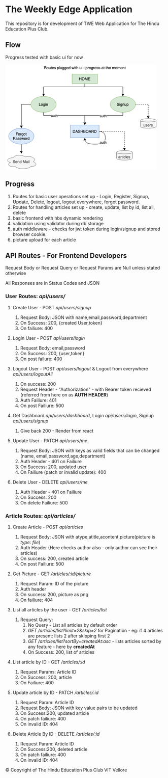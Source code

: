 # The Weekly Edge Application

This repository is for development of TWE Web Application for The Hindu Education Plus Club. 

## Flow

Progress tested with basic ui for now

![PROGRESS](./images/backendProgress2.png)

## Progress

1. Routes for basic user operations set up - Login, Register, Signup, Update, Delete, logout, logout everywhere, forgot password.
2. Routes for handling articles set up - create, update, list by id, list all, delete
3. basic frontend with hbs dynamic rendering
4. validation using validator during db storage
5. auth middleware - checks for jwt token during login/signup and stored browser cookie.
6. picture upload for each article

## API Routes - For Frontend Developers

Request Body or Request Query or Request Params are Null unless stated otherwise

All Responses are in Status Codes and JSON

### User Routes: *api/users/*

1. Create User - POST *api/users/signup*
   1. Request Body: JSON with name,email,password,department
   2. On Success: 200, {created User,token}
   3. On failiure: 400


2. Login User - POST *api/users/login*
   1. Request Body: email,password
   2. On Success: 200, {user,token}
   3. On post failure: 400


3. Logout User - POST *api/users/logout* & Logout from everywhere *api/users/logoutAll*
   1. On success: 200
   2. Request Header - "Authorization" - with Bearer token recieved (referred from here on as **AUTH HEADER**)
   3. Auth Failiure: 401
   4. On post Failiure: 500

4. Get Dashboard *api/users/dashboard*, Login *api/users/login*, Signup *api/users/signup*
   1. Give back 200 - Render from react

5. Update User - PATCH *api/users/me*
   1. Request Body: JSON with keys as valid fields that can be changed (name, email,password,age,department)
   2. Auth Header - 401 on Failiure
   3. On Success: 200, updated user
   4. On Failiure (patch or invalid update): 400

6. Delete User - DELETE *api/users/me*
   1. Auth Header - 401 on Failiure
   2. On Success: 200
   3. On delete Failiure: 500

### Article Routes: *api/articles/*

1. Create Article - POST *api/articles*
   1. Request Body: JSON with atype,atitle,acontent,picture(picture is *type: file*)
   2. Auth Header (Here checks author also - only author can see their articles)
   3. On success: 200, created article
   4. On post Failiure: 500

2. Get Picture - GET */articles/:id/picture*
   1. Request Param: ID of the picture
   2. Auth header
   3. On success: 200, picture as png
   4. On failiure: 404

3. List all articles by the user - GET */articles/list*
   1. Request Query:
      1. No Query - List all articles by default order
      2. *GET /articles/list?limit=2&skip=2* for Pagination - eg: if 4 articles are present: lists 2 after skipping first 2
      3. *GET /articles/list?sortBy=createdAt:asc* - lists articles sorted by any feature - here by **createdAt**
      4. On Success: 200, list of articles

4. List article by ID - GET */articles/:id*
   1. Request Params: Article ID
   2. On Success: 200, article
   3. On Failiure: 400

5. Update article by ID - PATCH */articles/:id*
   1. Request Param: Article ID
   2. Request Body: JSON with key value pairs to be updated 
   3. On Success:200, updated article
   4. On patch failiure: 400
   5. On invalid ID: 404

6. Delete Article By ID - DELETE */articles/:id*
   1. Request Param: Article ID
   2. On Success:200, deleted article
   3. On patch failiure: 400
   4. On invalid ID: 404
   

&copy;
Copyright of The Hindu Education Plus Club VIT Vellore